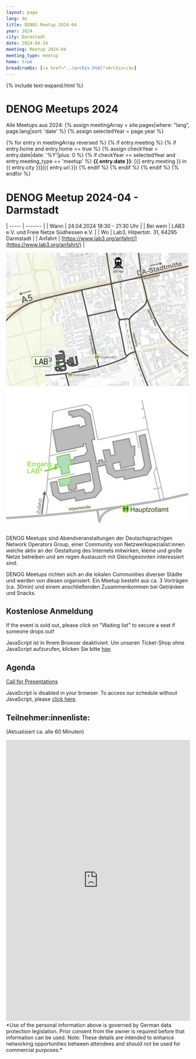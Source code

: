 ```yaml
---
layout: page
lang: de
title: DENOG Meetup 2024-04
year: 2024
city: Darmstadt
date: 2024-04-24
meeting: Meetup 2024-04
meeting_type: meetup
home: true
breadcrumbs: [<a href="../archiv.html">Archiv</a>]
---
```


{% include text-expand.html %}


# DENOG Meetups 2024
Alle Meetups aus 2024: 
{% assign meetingArray = site.pages|where: "lang", page.lang|sort: 'date' %}
{% assign selectedYear = page.year %}

{% for entry in meetingArray reversed %}
    {% if entry.meeting %}
        {% if entry.home and entry.home == true %}
            {% assign checkYear = entry.date|date: '%Y'|plus: 0 %}
            {% if checkYear == selectedYear and entry.meeting_type == 'meetup' %}
**{{ entry.date }}**: [{{ entry.meeting }} in {{ entry.city }}]({{ entry.url }})
           {% endif %}
        {% endif %}
    {% endif %}
{% endfor %}


# DENOG Meetup 2024-04 - Darmstadt<br />

| ----- | ------- |
| Wann  | 24.04.2024 18:30 - 21:30 Uhr |
| Bei wem | LAB3 e.V. und Freie Netze Südhessen e.V. |
| Wo    | Lab3, Hilpertstr. 31, 64295 Darmstadt |
| Anfahrt | [https://www.lab3.org/anfahrt/](https://www.lab3.org/anfahrt/) |

<img width="500px" src="/images/meetups/Anfahrt_LAB3eV.jpg" />
<img width="500px" src="/images/meetups/LAB_Eingang.png" />  
<br />
<br />

DENOG Meetups sind Abendveranstaltungen der Deutschsprachigen Network Operators Group, einer Community von Netzwerkspezialist:innen welche aktiv an der Gestaltung des Internets mitwirken, kleine und große Netze betreiben und am regen Austausch mit Gleichgesinnten interessiert sind.

DENOG Meetups richten sich an die lokalen Communities diverser Städte und werden von diesen organisiert. Ein Meetup besteht aus ca. 3 Vorträgen (ca. 30min) und einem anschließenden Zusammenkommen bei Getränken und Snacks. 


## Kostenlose Anmeldung 

If the event is sold out, please click on "Waiting list" to secure a seat if someone drops out! 

<pretix-widget event="https://pretix.eu/denog/denogmeetup24-04/"></pretix-widget>
<noscript>
   <div class="pretix-widget">
        <div class="pretix-widget-info-message">
            JavaScript ist in Ihrem Browser deaktiviert. Um unseren Ticket-Shop ohne JavaScript aufzurufen, klicken Sie bitte <a target="_blank" rel="noopener" href="https://pretix.eu/denog/denogmeetup24-04/">hier</a>.
        </div>
    </div>
</noscript>


## Agenda

[Call for Presentations](https://pretalx.com/denog-meetup-2024-04/cfp)

<pretalx-schedule event-url="https://pretalx.com/denog-meetup-2024-04/" locale="de" format="grid" style="--pretalx-clr-primary: #3aa57c"></pretalx-schedule>
<noscript>
   <div class="pretalx-widget">
        <div class="pretalx-widget-info-message">
            JavaScript is disabled in your browser. To access our schedule without JavaScript,
            please <a target="_blank" href="https://pretalx.com/denog-meetup-2024-04/schedule/">click here</a>.
        </div>
    </div>
</noscript>


## Teilnehmer:innenliste:
(Aktualisiert ca. alle 60 Minuten)<br>
<iframe src="https://www.denog.de/pretix-attendeelist/denogmeetup24-04/" width="100%" height="768" frameborder="0" scrolling="yes" marginheight="0" marginwidth="0" name="Attendeelist" title="DENOG Meetup 2024-04 Attendees">
</iframe>
<br>
*Use of the personal information above is governed by German data protection legislation. Prior consent from the owner is required before that information can be used. Note: These details are intended to enhance networking opportunities between attendees and should not be used for commercial purposes.*

